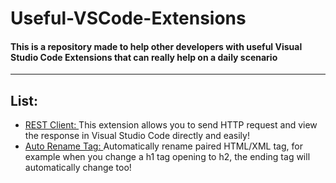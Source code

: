 # Useful-VSCode-Extensions

<h4>This is a repository made to help other developers with useful Visual Studio Code Extensions that can really help on a daily scenario</h4>
<hr>
<strong><h2>List:</h2></strong>
<ul>
  <li><a href="https://marketplace.visualstudio.com/items?itemName=humao.rest-client" target="_blank">REST Client: </a>This extension allows you to send HTTP request and view the response in Visual Studio Code directly and easily!</li>
  <li><a href="https://marketplace.visualstudio.com/items?itemName=formulahendry.auto-rename-tag" target="_blank">Auto Rename Tag: </a>Automatically rename paired HTML/XML tag, for example when you change a h1 tag opening to h2, the ending tag will automatically change too!</li>
</ul>
